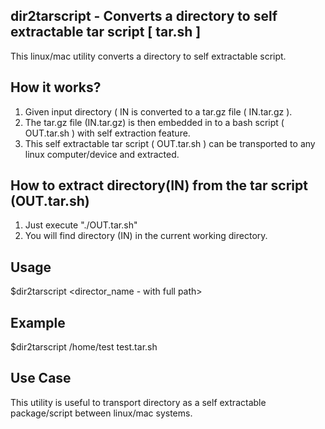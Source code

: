 ## dir2tarscript - Converts a directory to self extractable tar script [ tar.sh ]

This linux/mac utility converts a directory to self extractable script.

## How it works?

   1. Given input directory ( IN  is converted to a tar.gz file ( IN.tar.gz ).
   2. The tar.gz file (IN.tar.gz) is then embedded in to a bash script ( OUT.tar.sh ) with self extraction feature.
   3. This self extractable tar script ( OUT.tar.sh ) can be transported to any linux computer/device and extracted. 

## How to extract directory(IN) from the tar script (OUT.tar.sh)  
   
   1. Just execute "./OUT.tar.sh"
   2. You will find directory (IN) in the current working directory.

## Usage 
   
   $dir2tarscript <director_name - with full path> <output script name>

## Example
   
   $dir2tarscript /home/test test.tar.sh

## Use Case

This utility is useful to transport directory as a self extractable package/script between linux/mac systems.

